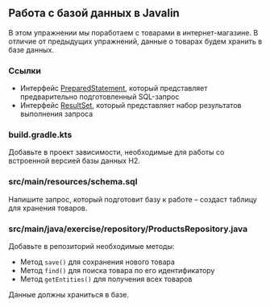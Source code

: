 ## Работа с базой данных в Javalin

В этом упражнении мы поработаем с товарами в интернет-магазине. В отличие от предыдущих упражнений, данные о товарах будем хранить 
в базе данных.

### Ссылки

* Интерфейс [PreparedStatement](https://docs.oracle.com/en/java/javase/20/docs/api/java.sql/java/sql/PreparedStatement.html), который представляет предварительно подготовленный SQL-запрос
* Интерфейс [ResultSet](https://docs.oracle.com/en/java/javase/20/docs/api/java.sql/java/sql/ResultSet.html), который представляет набор результатов выполнения запроса

### build.gradle.kts

Добавьте в проект зависимости, необходимые для работы со встроенной версией базы данных H2.

### src/main/resources/schema.sql

Напишите запрос, который подготовит базу к работе – создаст таблицу для хранения товаров.

### src/main/java/exercise/repository/ProductsRepository.java

Добавьте в репозиторий необходимые методы:

* Метод `save()` для сохранения нового товара
* Метод `find()` для поиска товара по его идентификатору
* Метод `getEntities()` для получения всех товаров

Данные должны храниться в базе.
